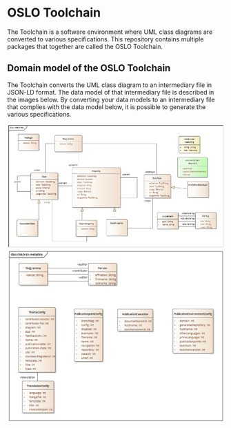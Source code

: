 # OSLO Toolchain

The Toolchain is a software environment where UML class diagrams are converted to various specifications. This repository contains multiple packages that together are called the OSLO Toolchain.

## Domain model of the OSLO Toolchain

The Toolchain converts the UML class diagram to an intermediary file in JSON-LD format. The data model of that intermediary file is described in the images below. By converting your data models to an intermediary file that complies with the data model below, it is possible to generate the various specifications.

![Data model part 1\label{part 1}](images/oslo-toolchain-data-model-1.png) 
![Data model part 2](images/oslo-toolchain-data-model-2.png)
